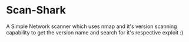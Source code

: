 # Scan-Shark
A Simple Network scanner which uses nmap  and it's version scanning capability to get the version name and search for it's respective exploit :)
